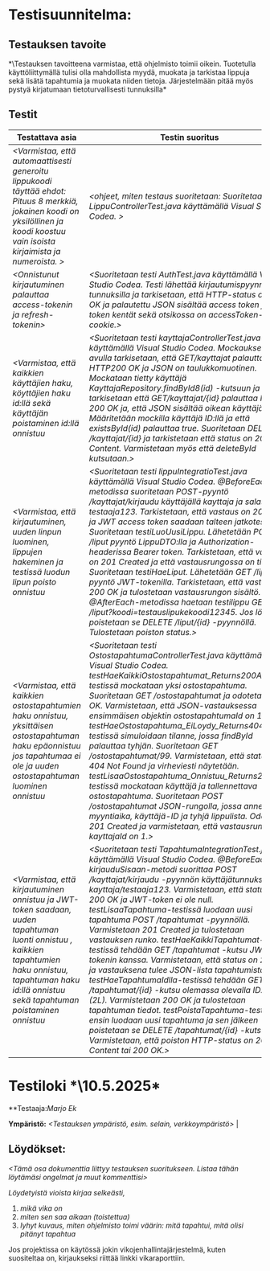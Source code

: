 # Testisuunnitelma: 

## Testauksen tavoite

*\Testauksen tavoitteena varmistaa, että ohjelmisto toimii oikein. Tuotetulla käyttöliittymällä tulisi olla mahdollista myydä, muokata ja tarkistaa lippuja sekä lisätä tapahtumia ja muokata niiden tietoja. Järjestelmään pitää myös pystyä kirjatumaan tietoturvallisesti tunnuksilla\*

## Testit

 **Testattava asia**                | **Testin suoritus**
 ---------------------------------- | -------------------
*\<Varmistaa, että automaattisesti generoitu lippukoodi täyttää ehdot: Pituus 8 merkkiä, jokainen koodi on yksilöllinen ja koodi koostuu vain isoista kirjaimista ja numeroista. \>* | *\<ohjeet, miten testaus suoritetaan: Suoritetaan testi LippuControllerTest.java käyttämällä Visual Studio Codea. \>*
*\<Onnistunut kirjautuminen palauttaa access-tokenin ja refresh-tokenin>* | *\<Suoritetaan testi AuthTest.java käyttämällä Visual Studio Codea. Testi lähettää kirjautumispyynnön tunnuksilla ja tarkisetaan, että HTTP-status on 200 OK ja palautettu JSON sisältää access token ja token kentät sekä otsikossa on accessToken-cookie.\>*
*\<Varmistaa, että kaikkien käyttäjien haku, köyttäjien haku id:llä sekä käyttäjän poistaminen id:llä onnistuu* | *\<Suoritetaan testi kayttajaControllerTest.java käyttämällä Visual Studio Codea. Mockauksen avulla tarkisetaan, että GET/kayttajat palauttaa HTTP200 OK ja JSON on taulukkomuotinen. Mockataan tietty käyttäjä KayttajaRepository.findById8(id) -kutsuun ja tarkisetaan että GET/kayttajat/{id} palauttaa HTTP 200 OK ja, että JSON sisältää oikean käyttäjän id:n. Määritetään mockilla käyttäjä ID:llä ja että existsById(id) palauttaa true. Suoritetaan DELETE /kayttajat/{id} ja tarkistetaan että status on 204 No Content. Varmistetaan myös että deleteById kutsutaan.>* 
*\<Varmistaa, että kirjautuminen, uuden linpun luominen, lippujen hakeminen ja testissä luodun lipun poisto onnistuu* | *\<Suoritetaan testi lippuIntegratioTest.java käyttämällä Visual Studio Codea. @BeforeEach-metodissa suoritetaan POST-pyyntö /kayttajat/kirjaudu käyttäjällä kayttaja ja salasanalla testaaja123. Tarkistetaan, että vastaus on 200 OK, ja JWT access token saadaan talteen jatkotesteihin. Suoritetaan testiLuoUusiLippu. Lähetetään POST /liput pyyntö LippuDTO:lla ja Authorization-headerissa Bearer token. Tarkistetaan, että vastaus on 201 Created ja että vastausrungossa on tietoa. Suoritetaan testiHaeLiput. Lähetetään GET /liput pyyntö JWT-tokenilla. Tarkistetaan, että vastaus on 200 OK ja tulostetaan vastausrungon sisältö. @AfterEach-metodissa haetaan testilippu GET /liput?koodi=testauslipukekoodi12345. Jos löytyy, poistetaan se DELETE /liput/{id} -pyynnöllä. Tulostetaan poiston status.>*
*\<Varmistaa, että kaikkien ostostapahtumien haku onnistuu, yksittäisen ostostapahtuman haku epäonnistuu jos tapahtumaa ei ole ja uuden ostostapahtuman luominen onnistuu* | *\<Suoritetaan testi OstostapahtumaControllerTest.java käyttämällä Visual Studio Codea. testHaeKaikkiOstostapahtumat_Returns200AndList-testissä mockataan yksi ostostapahtuma. Suoritetaan GET /ostostapahtumat ja odotetaan 200 OK. Varmistetaan, että JSON-vastauksessa ensimmäisen objektin ostostapahtumaId on 1. testHaeOstostapahtuma_EiLoydy_Returns404-testissä simuloidaan tilanne, jossa findById palauttaa tyhjän. Suoritetaan GET /ostostapahtumat/99. Varmistetaan, että status on 404 Not Found ja virheviesti näytetään. testLisaaOstostapahtuma_Onnistuu_Returns201-testissä mockataan käyttäjä ja tallennettava ostostapahtuma. Suoritetaan POST /ostostapahtumat JSON-rungolla, jossa annetaan myyntiaika, käyttäjä-ID ja tyhjä lippulista. Odotetaan 201 Created ja varmistetaan, että vastausrungossa kayttajaId on 1.>*
*\<Varmistaa, että kirjautuminen onnistuu ja JWT-token saadaan, uuden tapahtuman luonti onnistuu , kaikkien tapahtumien haku onnistuu, tapahtuman haku id:llä onnistuu sekä tapahtuman poistaminen onnistuu* | *\<Suoritetaan testi TapahtumaIntegrationTest.java käyttämällä Visual Studio Codea. @BeforeEach kirjauduSisaan-metodi suorittaa POST /kayttajat/kirjaudu -pyynnön käyttäjätunnuksella kayttaja/testaaja123. Varmistetaan, että status on 200 OK ja JWT-token ei ole null. testLisaaTapahtuma-testissä luodaan uusi tapahtuma POST /tapahtumat -pyynnöllä. Varmistetaan 201 Created ja tulostetaan vastauksen runko. testHaeKaikkiTapahtumat-testissä tehdään GET /tapahtumat -kutsu JWT-tokenin kanssa. Varmistetaan, että status on 200 OK ja vastauksena tulee JSON-lista tapahtumista. testHaeTapahtumaIdlla-testissä tehdään GET /tapahtumat/{id} -kutsu olemassa olevalla ID:llä (2L). Varmistetaan 200 OK ja tulostetaan tapahtuman tiedot. testPoistaTapahtuma-testissä ensin luodaan uusi tapahtuma ja sen jälkeen poistetaan se DELETE /tapahtumat/{id} -kutsulla. Varmistetaan, että poiston HTTP-status on 204 No Content tai 200 OK.>*

Testiloki *\10.5.2025\*
=======================

**Testaaja:*Marjo Ek*

**Ympäristö:** *\<Testauksen ympäristö, esim. selain, verkkoympäristö\>* |

Löydökset:
----------

*\<Tämä osa dokumenttia liittyy testauksen suoritukseen. Listaa tähän löytämäsi
ongelmat ja muut kommenttisi\>*

_Löydetyistä vioista kirjaa selkeästi,_
1. _mikä vika on_
2. _miten sen saa aikaan (toistettua)_
3. _lyhyt kuvaus, miten ohjelmisto toimi väärin: mitä tapahtui, mitä olisi pitänyt tapahtua_

Jos projektissa on käytössä jokin vikojenhallintajärjestelmä, kuten suositeltaa on, kirjaukseksi riittää linkki vikaraporttiin.